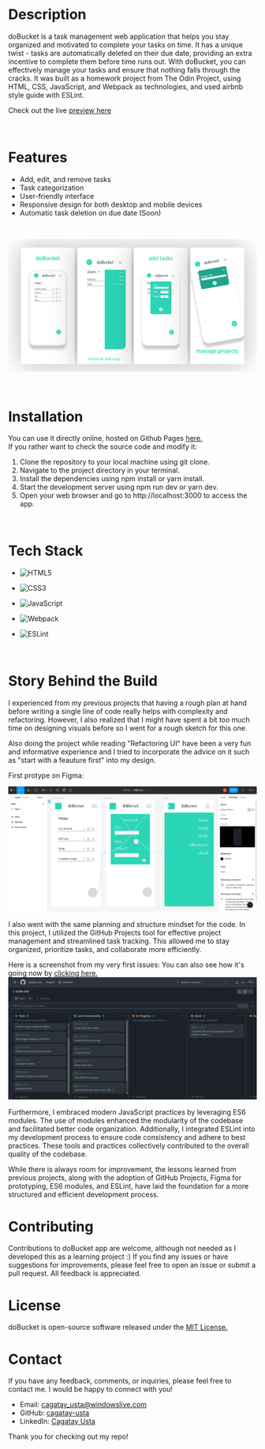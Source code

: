 # Description

doBucket is a task management web application that helps you stay organized and motivated to complete your tasks on time. It has a unique twist - tasks are automatically deleted on their due date, providing an extra incentive to complete them before time runs out. With doBucket, you can effectively manage your tasks and ensure that nothing falls through the cracks. It was built as a homework project from The Odin Project, using HTML, CSS, JavaScript, and Webpack as technologies, and used airbnb style guide with ESLint.

Check out the live [preview here](https://cagatay-usta.github.io/todo-list/)

<br>

# Features

- Add, edit, and remove tasks
- Task categorization
- User-friendly interface
- Responsive design for both desktop and mobile devices
- Automatic task deletion on due date (Soon)

<br>

![responsivePresentation](img/dobucketpresentation.png)

<br>

# Installation

You can use it directly online, hosted on Github Pages [here.](https://cagatay-usta.github.io/todo-list/)
<br>
If you rather want to check the source code and modify it:

1. Clone the repository to your local machine using git clone.
2. Navigate to the project directory in your terminal.
3. Install the dependencies using npm install or yarn install.
4. Start the development server using npm run dev or yarn dev.
5. Open your web browser and go to http://localhost:3000 to access the app.

<br>

# Tech Stack

- ![HTML5](https://img.shields.io/badge/html5-%23E34F26.svg?style=for-the-badge&logo=html5&logoColor=white)

- ![CSS3](https://img.shields.io/badge/css3-%231572B6.svg?style=for-the-badge&logo=css3&logoColor=white)

- ![JavaScript](https://img.shields.io/badge/javascript-%23323330.svg?style=for-the-badge&logo=javascript&logoColor=%23F7DF1E)

- ![Webpack](https://img.shields.io/badge/webpack-%238DD6F9.svg?style=for-the-badge&logo=webpack&logoColor=black)

- ![ESLint](https://img.shields.io/badge/ESLint-4B3263?style=for-the-badge&logo=eslint&logoColor=white)

<br>

# Story Behind the Build

I experienced from my previous projects that having a rough plan at hand before writing a single line of code really helps with complexity and refactoring. However, I also realized that I might have spent a bit too much time on designing visuals before so I went for a rough sketch for this one.

Also doing the project while reading "Refactoring UI" have been a very fun and informative experience and I tried to incorporate the advice on it such as "start with a feauture first" into my design.

First protype on Figma:

![figma](img/dobucketfigma.png)

I also went with the same planning and structure mindset for the code. In this project, I utilized the GitHub Projects tool for effective project management and streamlined task tracking. This allowed me to stay organized, prioritize tasks, and collaborate more efficiently.

Here is a screenshot from my very first issues:
You can also see how it's going now by [clicking here.](https://github.com/users/cagatay-usta/projects/2/views/1)
![ghprojects](img/dobucketplanning.png)

Furthermore, I embraced modern JavaScript practices by leveraging ES6 modules. The use of modules enhanced the modularity of the codebase and facilitated better code organization. Additionally, I integrated ESLint into my development process to ensure code consistency and adhere to best practices. These tools and practices collectively contributed to the overall quality of the codebase.

While there is always room for improvement, the lessons learned from previous projects, along with the adoption of GitHub Projects, Figma for prototyping, ES6 modules, and ESLint, have laid the foundation for a more structured and efficient development process.

# Contributing

Contributions to doBucket app are welcome, although not needed as I developed this as a learning project :) If you find any issues or have suggestions for improvements, please feel free to open an issue or submit a pull request. All feedback is appreciated.

# License

doBucket is open-source software released under the [MIT License.](/LICENSE)

# Contact

If you have any feedback, comments, or inquiries, please feel free to contact me. I would be happy to connect with you!

- Email: cagatay_usta@windowslive.com
- GitHub: [cagatay-usta](https://github.com/cagatay-usta)
- LinkedIn: [Cagatay Usta](https://www.linkedin.com/in/cagatay-usta/)

Thank you for checking out my repo!
